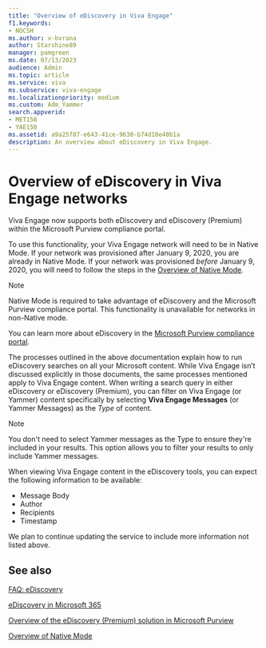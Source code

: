 ```yaml
---
title: "Overview of eDiscovery in Viva Engage"
f1.keywords:
- NOCSH
ms.author: v-bvrana
author: Starshine89
manager: pamgreen
ms.date: 07/13/2023
audience: Admin
ms.topic: article
ms.service: viva
ms.subservice: viva-engage
ms.localizationpriority: medium
ms.custom: Adm_Yammer
search.appverid: 
- MET150
- YAE150
ms.assetid: a9a25f87-e643-41ce-9630-b74d10e40b1a
description: An overview about eDiscovery in Viva Engage.
---
```


# Overview of eDiscovery in Viva Engage networks

Viva Engage now supports both eDiscovery and eDiscovery (Premium) within the Microsoft Purview compliance portal.

To use this functionality, your Viva Engage network will need to be in Native Mode. If your network was provisioned after January 9, 2020, you are already in Native Mode. If your network was provisioned *before* January 9, 2020, you will need to follow the steps in the [Overview of Native Mode](../overview-native-mode.md).

 > [!NOTE]
> Native Mode is required to take advantage of eDiscovery and the Microsoft Purview compliance portal. This functionality is unavailable for networks in non-Native mode.

You can learn more about eDiscovery in the [Microsoft Purview compliance portal](/microsoft-365/compliance/).

The processes outlined in the above documentation explain how to run eDiscovery searches on all your Microsoft content. While Viva Engage isn’t discussed explicitly in those documents, the same processes mentioned apply to Viva Engage content. When writing a search query in either eDiscovery or eDiscovery (Premium), you can filter on Viva Engage (or Yammer) content specifically by selecting **Viva Engage Messages** (or Yammer Messages) as the *Type* of content.

> [!NOTE]
> You don't need to select Yammer messages as the Type to ensure they're included in your results. This option allows you to filter your results to only include Yammer messages.

When viewing Viva Engage content in the eDiscovery tools, you can expect the following information to be available:

- Message Body
- Author
- Recipients
- Timestamp

We plan to continue updating the service to include more information not listed above.

## See also

[FAQ: eDiscovery](./faq-ediscovery.md)

[eDiscovery in Microsoft 365](/office365/securitycompliance/ediscovery)

[Overview of the eDiscovery (Premium) solution in Microsoft Purview](/office365/securitycompliance/office-365-advanced-ediscovery)

[Overview of Native Mode](../overview-native-mode.md)
